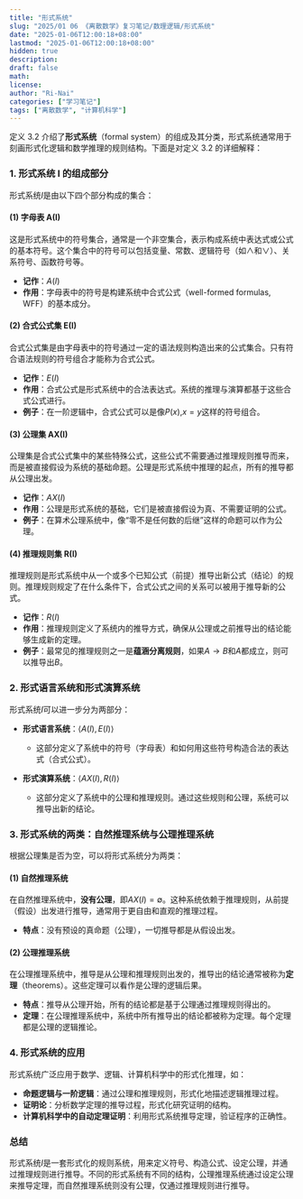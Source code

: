 ```yaml
---
title: "形式系统"
slug: "2025/01 06 《离散数学》复习笔记/数理逻辑/形式系统"
date: "2025-01-06T12:00:18+08:00"
lastmod: "2025-01-06T12:00:18+08:00"
hidden: true
description:
draft: false
math:
license:
author: "Ri-Nai"
categories: ["学习笔记"]
tags: ["离散数学", "计算机科学"]
---
```

定义 3.2 介绍了**形式系统**（formal system）的组成及其分类，形式系统通常用于刻画形式化逻辑和数学推理的规则结构。下面是对定义 3.2 的详细解释：

### 1. **形式系统 I 的组成部分**

形式系统$I$是由以下四个部分构成的集合：

#### (1) **字母表 A(I)** 
这是形式系统中的符号集合，通常是一个非空集合，表示构成系统中表达式或公式的基本符号。这个集合中的符号可以包括变量、常数、逻辑符号（如$\wedge$和$\vee$）、关系符号、函数符号等。

- **记作**：$A(I)$
- **作用**：字母表中的符号是构建系统中合式公式（well-formed formulas, WFF）的基本成分。
  
#### (2) **合式公式集 E(I)**
合式公式集是由字母表中的符号通过一定的语法规则构造出来的公式集合。只有符合语法规则的符号组合才能称为合式公式。

- **记作**：$E(I)$
- **作用**：合式公式是形式系统中的合法表达式。系统的推理与演算都基于这些合式公式进行。
- **例子**：在一阶逻辑中，合式公式可以是像$P(x)$,$x = y$这样的符号组合。

#### (3) **公理集 AX(I)**
公理集是合式公式集中的某些特殊公式，这些公式不需要通过推理规则推导而来，而是被直接假设为系统的基础命题。公理是形式系统中推理的起点，所有的推导都从公理出发。

- **记作**：$AX(I)$
- **作用**：公理是形式系统的基础，它们是被直接假设为真、不需要证明的公式。
- **例子**：在算术公理系统中，像“零不是任何数的后继”这样的命题可以作为公理。

#### (4) **推理规则集 R(I)**
推理规则是形式系统中从一个或多个已知公式（前提）推导出新公式（结论）的规则。推理规则规定了在什么条件下，合式公式之间的关系可以被用于推导新的公式。

- **记作**：$R(I)$
- **作用**：推理规则定义了系统内的推导方式，确保从公理或之前推导出的结论能够生成新的定理。
- **例子**：最常见的推理规则之一是**蕴涵分离规则**，如果$A \to B$和$A$都成立，则可以推导出$B$。

### 2. **形式语言系统和形式演算系统**

形式系统$I$可以进一步分为两部分：

- **形式语言系统**：$\langle A(I), E(I) \rangle$
    - 这部分定义了系统中的符号（字母表）和如何用这些符号构造合法的表达式（合式公式）。
  
- **形式演算系统**：$\langle AX(I), R(I) \rangle$
    - 这部分定义了系统中的公理和推理规则。通过这些规则和公理，系统可以推导出新的结论。

### 3. **形式系统的两类：自然推理系统与公理推理系统**

根据公理集是否为空，可以将形式系统分为两类：

#### (1) **自然推理系统**
在自然推理系统中，**没有公理**，即$AX(I) = \emptyset$。这种系统依赖于推理规则，从前提（假设）出发进行推导，通常用于更自由和直观的推理过程。

- **特点**：没有预设的真命题（公理），一切推导都是从假设出发。

#### (2) **公理推理系统**
在公理推理系统中，推导是从公理和推理规则出发的，推导出的结论通常被称为**定理**（theorems）。这些定理可以看作是公理的逻辑后果。

- **特点**：推导从公理开始，所有的结论都是基于公理通过推理规则得出的。
- **定理**：在公理推理系统中，系统中所有推导出的结论都被称为定理。每个定理都是公理的逻辑推论。

### 4. **形式系统的应用**

形式系统广泛应用于数学、逻辑、计算机科学中的形式化推理，如：

- **命题逻辑与一阶逻辑**：通过公理和推理规则，形式化地描述逻辑推理过程。
- **证明论**：分析数学定理的推导过程，形式化研究证明的结构。
- **计算机科学中的自动定理证明**：利用形式系统推导定理，验证程序的正确性。

### 总结
形式系统$I$是一套形式化的规则系统，用来定义符号、构造公式、设定公理，并通过推理规则进行推导。不同的形式系统有不同的结构，公理推理系统通过设定公理来推导定理，而自然推理系统则没有公理，仅通过推理规则进行推导。
